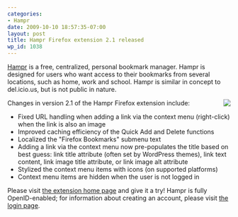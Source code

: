 ```yaml
---
categories:
- Hampr
date: 2009-10-10 18:57:35-07:00
layout: post
title: Hampr Firefox extension 2.1 released
wp_id: 1038
---
```

[Hampr](https://www.hampr.com/) is a free, centralized, personal bookmark manager. Hampr is designed for users who want access to their bookmarks from several locations, such as home, work and school. Hampr is similar in concept to del.icio.us, but is not public in nature.

[<img src="https://www.hampr.com/images/hampr-2.0.0-screenshot.png" style="float: right; border-style: none;" />](https://www.hampr.com/firefoxextension)Changes in version 2.1 of the Hampr Firefox extension include:

  * Fixed URL handling when adding a link via the context menu (right-click) when the link is also an image
  * Improved caching efficiency of the Quick Add and Delete functions
  * Localized the "Firefox Bookmarks" submenu text
  * Adding a link via the context menu now pre-populates the title based on best guess: link title attribute (often set by WordPress themes), link text content, link image title attribute, or link image alt attribute
  * Stylized the context menu items with icons (on supported platforms)
  * Context menu items are hidden when the user is not logged in

Please visit [the extension home page](https://www.hampr.com/firefoxextension) and give it a try! Hampr is fully OpenID-enabled; for information about creating an account, please visit [the login page](https://www.hampr.com/login).
